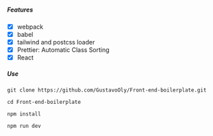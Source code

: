 ##### Features

- [x] webpack
- [x] babel
- [x] tailwind and postcss loader
- [x] Prettier: Automatic Class Sorting
- [x] React

##### Use

```shell
git clone https://github.com/GustavoOly/Front-end-boilerplate.git
```

```shell
cd Front-end-boilerplate
```

```shell
npm install
```

```
npm run dev
```
